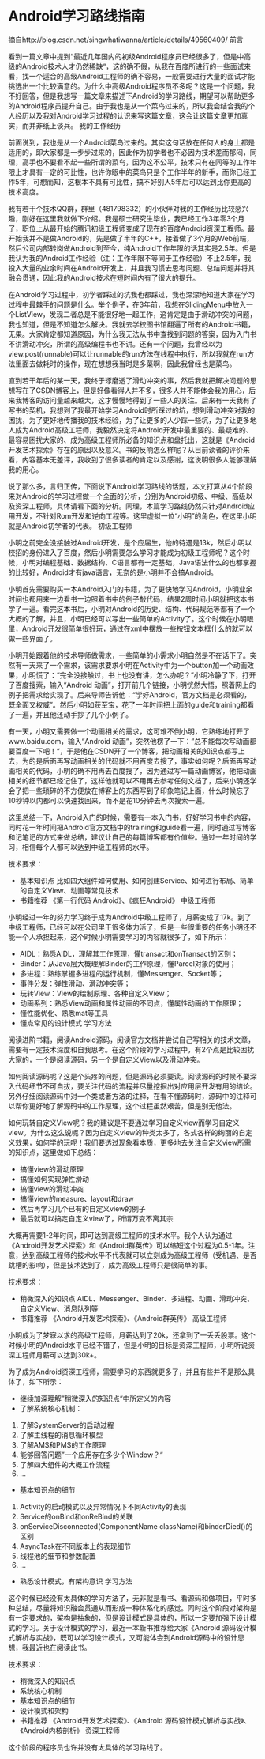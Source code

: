 # Android学习路线指南
摘自http://blog.csdn.net/singwhatiwanna/article/details/49560409/
前言

看到一篇文章中提到“最近几年国内的初级Android程序员已经很多了，但是中高级的Android技术人才仍然稀缺“，这的确不假，从我在百度所进行的一些面试来看，找一个适合的高级Android工程师的确不容易，一般需要进行大量的面试才能挑选出一个比较满意的。为什么中高级Android程序员不多呢？这是一个问题，我不好回答，但是我想写一篇文章来描述下Android的学习路线，期望可以帮助更多的Android程序员提升自己。由于我也是从一个菜鸟过来的，所以我会结合我的个人经历以及我对Android学习过程的认识来写这篇文章，这会让这篇文章更加真实，而并非纸上谈兵。
我的工作经历

前面说到，我也是从一个Android菜鸟过来的。其实这句话放在任何人的身上都是适用的，即大家都是一步步过来的，因此作为初学者也不必因为技术差而郁闷，同理，高手也不要看不起一些所谓的菜鸟，因为这不公平，技术只有在同等的工作年限上才具有一定的可比性，也许你眼中的菜鸟只是个工作半年的新手，而你已经工作5年，可想而知，这根本不具有可比性，搞不好别人5年后可以达到比你更高的技术高度。

我有若干个技术QQ群，群里（481798332）的小伙伴对我的工作经历比较感兴趣，刚好在这里我就做下介绍。我是硕士研究生毕业，我已经工作3年零3个月了，职位上从最开始的腾讯初级工程师变成了现在的百度Android资深工程师。最开始我并不是做Android的，先是做了半年的C++，接着做了3个月的Web前端，然后公司内部转岗做Android到至今，纯Android工作年限的话其实是2.5年。但是我认为我的Android工作经验（注：工作年限不等同于工作经验）不止2.5年，我投入大量的业余时间在Android开发上，并且我习惯去思考问题、总结问题并将其融会贯通，因此我的Android技术在短时间内有了很大的提升。

在Android学习过程中，初学者踩过的坑我也都踩过，我也深深地知道大家在学习过程中最棘手的问题是什么。举个例子，在3年前，我想在SlidingMenu中放入一个ListView，发现二者总是不能很好地一起工作，这肯定是由于滑动冲突的问题，我也知道，但是不知道怎么解决。我就去学校图书馆翻遍了所有的Android书籍，无果。大家肯定都知道原因，为什么我无法从书中查找到问题的答案，因为入门书不讲滑动冲突，所谓的高级编程书也不讲。还有一个问题，我曾经以为view.post(runnable)可以让runnable的run方法在线程中执行，所以我就在run方法里面去做耗时的操作，现在想想我当时是多菜啊，因此我曾经也是菜鸟。

直到若干年后的某一天，我终于琢磨透了滑动冲突的事，然后我就把解决问题的思想写在了CSDN博客上，但是好像看得人并不多，很多人并不能体会我的用心，后来我博客的访问量越来越大，这才慢慢地得到了一些人的关注。后来有一天我有了写书的契机，我想到了我最开始学习Android时所踩过的坑，想到滑动冲突对我的困扰，为了更好地传播我的技术经验，为了让更多的人少踩一些坑，为了让更多地人成为Android高级工程师，我毅然决定将Android开发中最重要的、最疑难的、最容易困扰大家的、成为高级工程师所必备的知识点和盘托出，这就是《Android开发艺术探索》存在的原因以及意义。书的反响怎么样呢？从目前读者的评价来看，内容基本无差评，我收到了很多读者的肯定以及感谢，这说明很多人能够理解我的用心。

说了那么多，言归正传，下面说下Android学习路线的话题，本文打算从4个阶段来对Android的学习过程做一个全面的分析，分别为Android初级、中级、高级以及资深工程师，具体请看下面的分析。同理，本篇学习路线仍然只针对Android应用开发，不针对Rom开发和逆向工程等。这里虚拟一位“小明”的角色，在这里小明就是Android初学者的代表。
初级工程师

小明之前完全没接触过Android开发，是个应届生，他的待遇是13k，然后小明以校招的身份进入了百度，然后小明需要怎么学习才能成为初级工程师呢？这个时候，小明对编程基础、数据结构、C语言都有一定基础，Java语法什么的也都掌握的比较好，Android才有java语言，无奈的是小明并不会搞Android。

小明首先需要购买一本Android入门的书籍，为了更快地学习Android，小明业余时间也都用来一边看书一边照着书中的例子敲代码，结果2周时间小明就把这本书学了一遍。看完这本书后，小明对Android的历史、结构、代码规范等都有了一个大概的了解，并且，小明已经可以写出一些简单的Activity了。这个时候在小明眼里，Android开发很简单很好玩，通过在xml中摆放一些按钮文本框什么的就可以做一些界面了。

小明开始跟着他的技术导师做需求，一些简单的小需求小明自然是不在话下了。突然有一天来了一个需求，该需求要求小明在Activity中为一个button加一个动画效果，小明慌了：“完全没接触过，书上也没有讲，怎么办呢？”小明冷静了下，打开了百度搜索，输入“Android 动画”，打开前几个链接，小明恍然大悟，照着网上的例子把需求给实现了。后来导师告诉他：“学好Android，官方文档是必须看的，既全面又权威”。然后小明如获至宝，花了一年时间把上面的guide和training都看了一遍，并且他还动手抄了几个小例子。

有一天，小明又需要做一个动画相关的需求，这可难不倒小明，它熟练地打开了www.baidu.com，输入“Android 动画”，突然他楞了一下：”总不能每次写动画都要百度一下吧！“，于是他在CSDN开了一个博客，把动画相关的知识点都写上去，为的是后面再写动画相关的代码就不用百度去搜了，事实如何呢？后面再写动画相关的代码，小明的确不用再去百度搜了，因为通过写一篇动画博客，他把动画相关的细节都已经记住了，这样他就可以不用再去参考任何文档了，后来小明还学会了把一些琐碎的不方便放在博客上的东西写到了印象笔记上面，什么时候忘了10秒钟以内都可以快速找回来，而不是花10分钟去再次搜索一遍。

这里总结一下，Android入门的时候，需要有一本入门书，好好学习书中的内容，同时花一年时间把Android官方文档中的training和guide看一遍，同时通过写博客和记笔记的方式来做总结，建议让自己的每篇博客都有价值些。通过一年时间的学习，相信每个人都可以达到中级工程师的水平。

技术要求：
- 基本知识点
比如四大组件如何使用、如何创建Service、如何进行布局、简单的自定义View、动画等常见技术
- 书籍推荐
《第一行代码 Android》、《疯狂Android》
中级工程师

小明经过一年的努力学习终于成为Android中级工程师了，月薪变成了17k。到了中级工程师，已经可以在公司里干很多体力活了，但是一些很重要的任务小明还不能一个人承担起来，这个时候小明需要学习的内容就很多了，如下所示：
- AIDL：熟悉AIDL，理解其工作原理，懂transact和onTransact的区别；
- Binder：从Java层大概理解Binder的工作原理，懂Parcel对象的使用；
- 多进程：熟练掌握多进程的运行机制，懂Messenger、Socket等；
- 事件分发：弹性滑动、滑动冲突等；
- 玩转View：View的绘制原理、各种自定义View；
- 动画系列：熟悉View动画和属性动画的不同点，懂属性动画的工作原理；
- 懂性能优化、熟悉mat等工具
- 懂点常见的设计模式
学习方法

阅读进阶书籍，阅读Android源码，阅读官方文档并尝试自己写相关的技术文章，需要有一定技术深度和自我思考。在这个阶段的学习过程中，有2个点是比较困扰大家的，一个是阅读源码，另一个是自定义View以及滑动冲突。

如何阅读源码呢？这是个头疼的问题，但是源码必须要读。阅读源码的时候不要深入代码细节不可自拔，要关注代码的流程并尽量挖掘出对应用层开发有用的结论。另外仔细阅读源码中对一个类或者方法的注释，在看不懂源码时，源码中的注释可以帮你更好地了解源码中的工作原理，这个过程虽然艰苦，但是别无他法。

如何玩转自定义View呢？我的建议是不要通过学习自定义view而学习自定义view。为什么这么说呢？因为自定义view的种类太多了，各式各样的绚丽的自定义效果，如何学的玩呢！我们要透过现象看本质，更多地去关注自定义view所需的知识点，这里做如下总结：
- 搞懂view的滑动原理
- 搞懂如何实现弹性滑动
- 搞懂view的滑动冲突
- 搞懂view的measure、layout和draw
- 然后再学习几个已有的自定义view的例子
- 最后就可以搞定自定义view了，所谓万变不离其宗

大概再需要1-2年时间，即可达到高级工程师的技术水平。我个人认为通过《Android开发艺术探索》和《Android群英传》可以缩短这个过程为0.5-1年。注意，达到高级工程师的技术水平不代表就可以立刻成为高级工程师（受机遇、是否跳槽的影响），但是技术达到了，成为高级工程师只是很简单的事。

技术要求：
- 稍微深入的知识点
AIDL、Messenger、Binder、多进程、动画、滑动冲突、自定义View、消息队列等
- 书籍推荐
《Android开发艺术探索》、《Android群英传》
高级工程师

小明成为了梦寐以求的高级工程师，月薪达到了20k，还拿到了一丢丢股票。这个时候小明的Android水平已经不错了，但是小明的目标是资深工程师，小明听说资深工程师月薪可以达到30k+。

为了成为Android资深工程师，需要学习的东西就更多了，并且有些并不是那么具体了，如下所示：
- 继续加深理解”稍微深入的知识点“中所定义的内容
- 了解系统核心机制：
1. 了解SystemServer的启动过程
2. 了解主线程的消息循环模型
3. 了解AMS和PMS的工作原理
4. 能够回答问题”一个应用存在多少个Window？“
5. 了解四大组件的大概工作流程
6. …
- 基本知识点的细节
1. Activity的启动模式以及异常情况下不同Activity的表现
2. Service的onBind和onReBind的关联
3. onServiceDisconnected(ComponentName className)和binderDied()的区别
4. AsyncTask在不同版本上的表现细节
5. 线程池的细节和参数配置
6. …
- 熟悉设计模式，有架构意识
学习方法

这个时候已经没有太具体的学习方法了，无非就是看书、看源码和做项目，平时多种总结，尽量将知识融会贯通从而形成一种体系化的感觉。同时这个阶段对架构是有一定要求的，架构是抽象的，但是设计模式是具体的，所以一定要加强下设计模式的学习。关于设计模式的学习，最近一本新书推荐给大家《Android 源码设计模式解析与实战》，既可以学习设计模式，又可能体会到Android源码中的设计思想，我最近也在阅读此书。

技术要求：
- 稍微深入的知识点
- 系统核心机制
- 基本知识点的细节
- 设计模式和架构
- 书籍推荐
《Android开发艺术探索》、《Android 源码设计模式解析与实战》、《Android内核剖析》
资深工程师

这个阶段的程序员也许并没有太具体的学习路线了。
